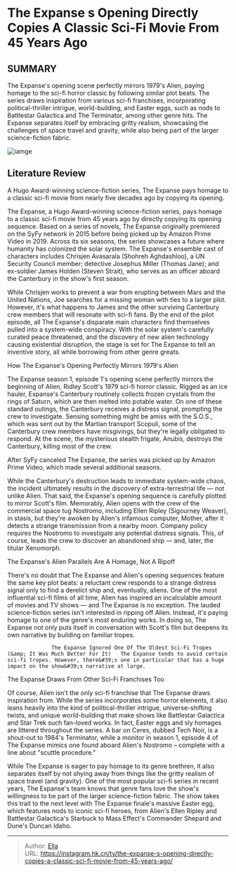 # The Expanse s Opening Directly Copies A Classic Sci-Fi Movie From 45 Years Ago


## SUMMARY 



  The Expanse&#39;s opening scene perfectly mirrors 1979&#39;s Alien, paying homage to the sci-fi horror classic by following similar plot beats.   The series draws inspiration from various sci-fi franchises, incorporating political-thriller intrigue, world-building, and Easter eggs, such as nods to Battlestar Galactica and The Terminator, among other genre hits.   The Expanse separates itself by embracing gritty realism, showcasing the challenges of space travel and gravity, while also being part of the larger science-fiction fabric.  

![iamge](https://static1.srcdn.com/wordpress/wp-content/uploads/2024/01/the-expanse-poster-with-collage-of-characters.jpg)

## Literature Review
A Hugo Award-winning science-fiction series, The Expanse pays homage to a classic sci-fi movie from nearly five decades ago by copying its opening.




The Expanse, a Hugo Award-winning science-fiction series, pays homage to a classic sci-fi movie from 45 years ago by directly copying its opening sequence. Based on a series of novels, The Expanse originally premiered on the SyFy network in 2015 before being picked up by Amazon Prime Video in 2019. Across its six seasons, the series showcases a future where humanity has colonized the solar system. The Expanse&#39;s ensemble cast of characters includes Chrisjen Avasarala (Shohreh Aghdashloo), a UN Security Council member; detective Josephus Miller (Thomas Jane); and ex-soldier James Holden (Steven Strait), who serves as an officer aboard the Canterbury in the show&#39;s first season.




While Chrisjen works to prevent a war from erupting between Mars and the United Nations, Joe searches for a missing woman with ties to a larger plot. However, it&#39;s what happens to James and the other surviving Canterbury crew members that will resonate with sci-fi fans. By the end of the pilot episode, all The Expanse&#39;s disparate main characters find themselves pulled into a system-wide conspiracy. With the solar system&#39;s carefully curated peace threatened, and the discovery of new alien technology causing existential disruption, the stage is set for The Expanse to tell an inventive story, all while borrowing from other genre greats.


 How The Expanse&#39;s Opening Perfectly Mirrors 1979&#39;s Alien 
          

The Expanse season 1, episode 1&#39;s opening scene perfectly mirrors the beginning of Alien, Ridley Scott&#39;s 1979 sci-fi horror classic. Rigged as an ice hauler, Expanse&#39;s Canterbury routinely collects frozen crystals from the rings of Saturn, which are then melted into potable water. On one of these standard outings, the Canterbury receives a distress signal, prompting the crew to investigate. Sensing something might be amiss with the S.O.S., which was sent out by the Martian transport Scopuli, some of the Canterbury crew members have misgivings, but they&#39;re legally obligated to respond. At the scene, the mysterious stealth frigate, Anubis, destroys the Canterbury, killing most of the crew.






After SyFy canceled The Expanse, the series was picked up by Amazon Prime Video, which made several additional seasons.




While the Canterbury&#39;s destruction leads to immediate system-wide chaos, the incident ultimately results in the discovery of extra-terrestrial life — not unlike Alien. That said, the Expanse&#39;s opening sequence is carefully plotted to mirror Scott&#39;s film. Memorably, Alien opens with the crew of the commercial space tug Nostromo, including Ellen Ripley (Sigourney Weaver), in stasis, but they&#39;re awoken by Alien&#39;s infamous computer, Mother, after it detects a strange transmission from a nearby moon. Company policy requires the Nostromo to investigate any potential distress signals. This, of course, leads the crew to discover an abandoned ship — and, later, the titular Xenomorph.



 The Expanse&#39;s Alien Parallels Are A Homage, Not A Ripoff 
          




There&#39;s no doubt that The Expanse and Alien&#39;s opening sequences feature the same key plot beats: a reluctant crew responds to a strange distress signal only to find a derelict ship and, eventually, aliens. One of the most influential sci-fi films of all time, Alien has inspired an incalculable amount of movies and TV shows — and The Expanse is no exception. The lauded science-fiction series isn&#39;t interested in ripping off Alien. Instead, it&#39;s paying homage to one of the genre&#39;s most enduring works. In doing so, The Expanse not only puts itself in conversation with Scott&#39;s film but deepens its own narrative by building on familiar tropes.

                  The Expanse Ignored One Of The Oldest Sci-Fi Tropes (&amp; It Was Much Better For It)   The Expanse tends to avoid certain sci-fi tropes. However, there&#39;s one in particular that has a huge impact on the show&#39;s narrative at large.    



 The Expanse Draws From Other Sci-Fi Franchises Too 
         




Of course, Alien isn&#39;t the only sci-fi franchise that The Expanse draws inspiration from. While the series incorporates some horror elements, it also leans heavily into the kind of political-thriller intrigue, universe-shifting twists, and unique world-building that make shows like Battlestar Galactica and Star Trek such fan-loved works. In fact, Easter eggs and sly homages are littered throughout the series. A bar on Ceres, dubbed Tech Noir, is a shout-out to 1984&#39;s Terminator, while a monitor in season 1, episode 4 of The Expanse mimics one found aboard Alien&#39;s Nostromo – complete with a line about &#34;scuttle procedure.&#34;

While The Expanse is eager to pay homage to its genre brethren, it also separates itself by not shying away from things like the gritty realism of space travel (and gravity). One of the most popular sci-fi series in recent years, The Expanse&#39;s team knows that genre fans love the show&#39;s willingness to be part of the larger science-fiction fabric. The show takes this trait to the next level with The Expanse finale&#39;s massive Easter egg, which features nods to iconic sci-fi heroes, from Alien&#39;s Ellen Ripley and Battlestar Galactica&#39;s Starbuck to Mass Effect&#39;s Commander Shepard and Dune&#39;s Duncan Idaho.






---

> Author: [Ella](https://instagram.hk.cn/)  
> URL: https://instagram.hk.cn/tv/the-expanse-s-opening-directly-copies-a-classic-sci-fi-movie-from-45-years-ago/  

